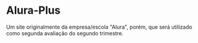 # Alura-Plus

Um site originalmente da empresa/escola "Alura", porém, que será utilizado como segunda avaliação do segundo trimestre.
